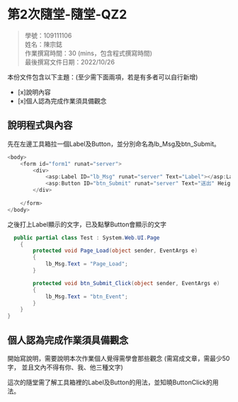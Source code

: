 ﻿# 第2次隨堂-隨堂-QZ2
>
>學號：109111106
><br />
>姓名：陳宗鋕
><br />
>作業撰寫時間：30 (mins，包含程式撰寫時間)
><br />
>最後撰寫文件日期：2022/10/26
>

本份文件包含以下主題：(至少需下面兩項，若是有多者可以自行新增)
- [x]說明內容
- [x]個人認為完成作業須具備觀念

## 說明程式與內容

先在左邊工具箱拉一個Label及Button，並分別命名為lb_Msg及btn_Submit。

```csharp
<body>
    <form id="form1" runat="server">
        <div>
            <asp:Label ID="lb_Msg" runat="server" Text="Label"></asp:Label>
            <asp:Button ID="btn_Submit" runat="server" Text="送出" Height="40px" Width="40px" OnClick="btn_Submit_Click" />
        </div>
        
    </form>
</body>

```

之後打上Label顯示的文字，已及點擊Button會顯示的文字

```csharp
  public partial class Test : System.Web.UI.Page
    {
        protected void Page_Load(object sender, EventArgs e)
        {
            lb_Msg.Text = "Page_Load";
        }

        protected void btn_Submit_Click(object sender, EventArgs e)
        {
            lb_Msg.Text = "btn_Event";
        }
    }
}

```




## 個人認為完成作業須具備觀念

開始寫說明，需要說明本次作業個人覺得需學會那些觀念 (需寫成文章，需最少50字，
並且文內不得有你、我、他三種文字)

這次的隨堂需了解工具箱裡的Label及Button的用法，並知曉ButtonClick的用法。

